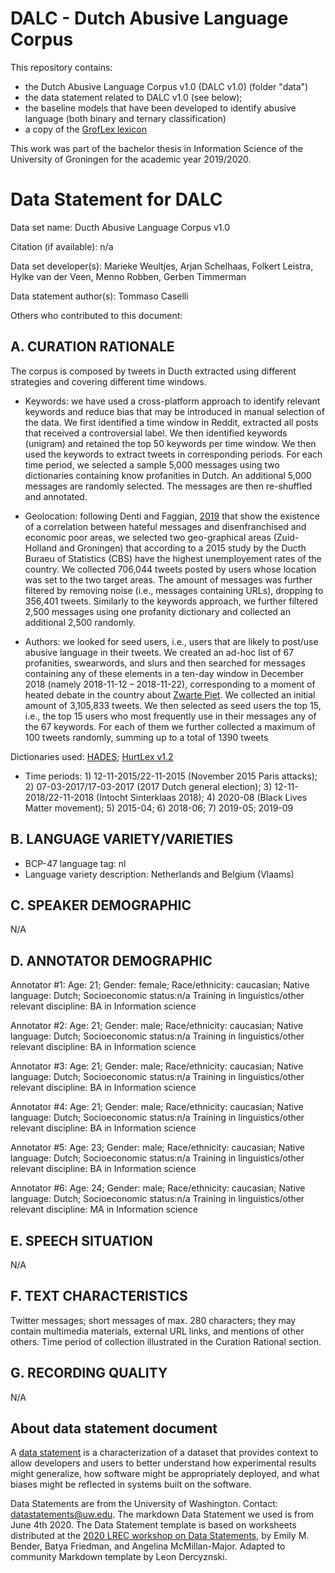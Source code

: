 # DALC - Dutch Abusive Language Corpus 

This repository contains:

- the Dutch Abusive Language Corpus v1.0 (DALC v1.0) (folder "data")
- the data statement related to DALC v1.0 (see below);
- the baseline models that have been developed to identify abusive language (both binary and ternary classification)
- a copy of the [GrofLex lexicon](https://github.com/hylkevdveen/GrofLex)

This work was part of the bachelor thesis in Information Science of the University of Groningen for the academic year 2019/2020. 


# Data Statement for DALC

Data set name: Ducth Abusive Language Corpus v1.0

Citation (if available): n/a
 
Data set developer(s): Marieke Weultjes, Arjan Schelhaas, Folkert Leistra, Hylke van der Veen, Menno Robben, Gerben Timmerman 

Data statement author(s): Tommaso Caselli

Others who contributed to this document: 


## A. CURATION RATIONALE 

The corpus is composed by tweets in Ducth extracted using different strategies and covering different time windows. 

- Keywords: we have used a cross-platform approach to identify relevant keywords and reduce bias that may be introduced in manual selection of the data. We first identified a time window in Reddit, extracted all posts that received a controversial label. We then identified keywords (unigram) and retained the top 50 keywords per time window. We then used the keywords to extract tweets in corresponding periods. For each time period, we selected a sample 5,000 messages using two dictionaries containing know profanities in Dutch. An additional 5,000 messages are randomly selected. The messages are then re-shuffled and annotated.

- Geolocation: following Denti and Faggian, [2019](https://dariadenti.org/mapping-the-italian-geography-of-hate-abstract/) that show the existence of a correlation between hateful messages and disenfranchised and economic poor areas, we selected two geo-graphical areas (Zuid-Holland and Groningen) that according to a 2015 study by the Ducth Buraeu of Statistics (CBS) have the highest unemployement rates of the country. We collected 706,044 tweets posted by users whose location was set to the two target areas. The amount of messages was further filtered by removing noise (i.e., messages containing URLs), dropping to 356,401 tweets. Similarly to the keywords approach, we further filtered 2,500 messages using one profanity dictionary and collected an additional 2,500 randomly.

- Authors: we looked for seed users, i.e., users that are likely to post/use abusive language in their tweets. We created an ad-hoc list of 67 profanities, swearwords, and slurs and then searched for messages containing any of these elements in a ten-day window in December 2018 (namely 2018-11-12 – 2018-11-22), corresponding to a moment of heated debate in the country about [Zwarte Piet](https://nl.wikipedia.org/wiki/Zwartepietendebat). We collected an initial amount of 3,105,833 tweets. We then selected as seed users the top 15, i.e., the top 15 users who most frequently use in their messages any of the 67 keywords. For each of them we further collected a maximum of 100 tweets randomly, summing up to a total of 1390 tweets

Dictionaries used: [HADES](https://github.com/clips/hades); [HurtLex v1.2](https://github.com/valeriobasile/hurtlex)

- Time periods: 1) 12-11-2015/22-11-2015 (November 2015 Paris attacks); 2) 07-03-2017/17-03-2017 (2017 Dutch general election); 3) 12-11-2018/22-11-2018 (Intocht Sinterklaas 2018); 4) 2020-08 (Black Lives Matter movement); 5) 2015-04; 6) 2018-06; 7) 2019-05; 2019-09

## B. LANGUAGE VARIETY/VARIETIES

* BCP-47 language tag: nl
* Language variety description: Netherlands and Belgium (Vlaams)

## C. SPEAKER DEMOGRAPHIC

N/A
 
## D. ANNOTATOR DEMOGRAPHIC

Annotator #1: Age: 21; Gender: female; Race/ethnicity: caucasian; Native language: Dutch; Socioeconomic status:n/a Training in linguistics/other relevant discipline: BA in Information science

Annotator #2: Age: 21; Gender: male; Race/ethnicity: caucasian; Native language: Dutch; Socioeconomic status:n/a Training in linguistics/other relevant discipline: BA in Information science

Annotator #3: Age: 21; Gender: male; Race/ethnicity: caucasian; Native language: Dutch; Socioeconomic status:n/a Training in linguistics/other relevant discipline: BA in Information science

Annotator #4: Age: 21; Gender: male; Race/ethnicity: caucasian; Native language: Dutch; Socioeconomic status:n/a Training in linguistics/other relevant discipline: BA in Information science

Annotator #5: Age: 23; Gender: male; Race/ethnicity: caucasian; Native language: Dutch; Socioeconomic status:n/a Training in linguistics/other relevant discipline: BA in Information science

Annotator #6: Age: 24; Gender: male; Race/ethnicity: caucasian; Native language: Dutch; Socioeconomic status:n/a Training in linguistics/other relevant discipline: MA in Information science

## E. SPEECH SITUATION

N/A

## F. TEXT CHARACTERISTICS

Twitter messages; short messages of max. 280 characters; they may contain multimedia materials, external URL links, and mentions of other others. Time period of collection illustrated in the Curation Rational section.

## G. RECORDING QUALITY

N/A

## About data statement document

A [data statement](https://www.aclweb.org/anthology/Q18-1041/) is a characterization of a dataset that provides context to allow developers and users to better understand how experimental results might generalize, how software might be appropriately deployed, and what biases might be reflected in systems built on the software.

Data Statements are from the University of Washington. Contact: [datastatements@uw.edu](mailto:datastatements@uw.edu). The markdown Data Statement we used is from June 4th 2020. The Data Statement template is based on worksheets distributed at the [2020 LREC workshop on Data Statements](https://sites.google.com/uw.edu/data-statements-for-nlp/), by Emily M. Bender, Batya Friedman, and Angelina McMillan-Major. Adapted to community Markdown template by Leon Dercyznski.






